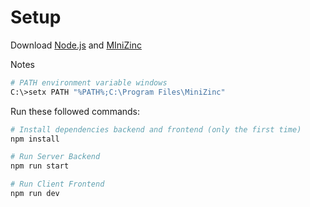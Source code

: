 # Setup
Download [Node.js](https://nodejs.org/en/download/)
and [MIniZinc](https://www.minizinc.org/software.html)

Notes 

``` bash
# PATH environment variable windows
C:\>setx PATH "%PATH%;C:\Program Files\MiniZinc"
```

Run these followed commands:

``` bash
# Install dependencies backend and frontend (only the first time)
npm install

# Run Server Backend
npm run start

# Run Client Frontend
npm run dev
```
